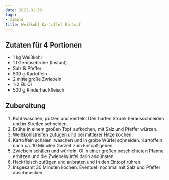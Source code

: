 ```yaml
---
date: 2022-01-30
tags:
- simple
title: Weißkohl Kartoffel Eintopf
---
```


## Zutaten für 4 Portionen
- 1 kg      Weißkohl
- 1 l       Gemüsebrühe (Instant)
- Salz & Pfeffer
- 500 g     Kartoffeln
- 2         mittelgroße Zwiebeln
- 1-2 EL    Öl
- 500 g     Rinderhackfleisch

## Zubereitung
1. Kohl waschen, putzen und vierteln. Den harten Strunk herausschneiden und in Streifen schneiden.
2. Brühe in einem großen Topf aufkochen, mit Salz und Pfeffer würzen.
3. Weißkohlstreifen zufügen und bei mittlerer Hitze kochen.
4. Kartoffeln schälen, waschen und in grobe Würfel schneiden. Kartoffeln nach ca. 10 Minuten Garzeit zum Eintopf geben.
5. Zwiebeln schälen und würfeln. Öl in einer großen beschichteten Pfanne erhitzen und die Zwiebelwürfel darin andünsten.
6. Hackfleisch zufügen und anbraten und in den Eintopf rühren.
7. Insgesamt 30 Minuten kochen. Eventuell nochmal mit Salz und Pfeffer abschmecken.
